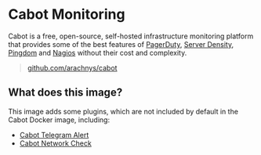 Cabot Monitoring
================

Cabot is a free, open-source, self-hosted infrastructure monitoring platform that provides some of the best features of [PagerDuty](http://www.pagerduty.com), [Server Density](http://www.serverdensity.com), [Pingdom](http://www.pingdom.com) and [Nagios](http://www.nagios.org) without their cost and complexity.

> [github.com/arachnys/cabot](https://github.com/arachnys/cabot)


What does this image?
---------------------

This image adds some plugins, which are not included by default in the Cabot Docker image, including:

  * [Cabot Telegram Alert](https://github.com/codesyntax/cabot_alert_telegram)
  * [Cabot Network Check](https://github.com/cabotapp/cabot-check-network)
